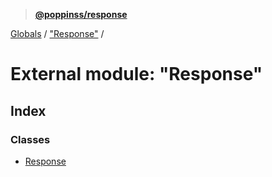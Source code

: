 > **[@poppinss/response](../README.md)**

[Globals](../README.md) / ["Response"](_response_.md) /

# External module: "Response"

## Index

### Classes

* [Response](../classes/_response_.response.md)